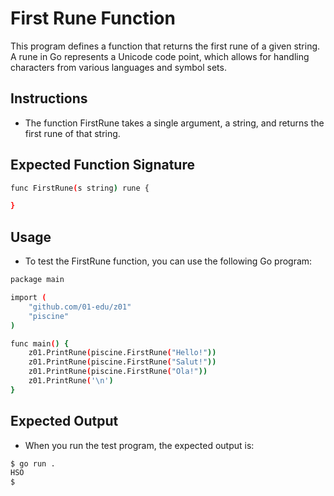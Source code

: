 # First Rune Function

This program defines a function that returns the first rune of a given string. A rune in Go represents a Unicode code point, which allows for handling characters from various languages and symbol sets.

## Instructions

* The function FirstRune takes a single argument, a string, and returns the first rune of that string.

## Expected Function Signature

```bash
func FirstRune(s string) rune {

}
```
## Usage

* To test the FirstRune function, you can use the following Go program:

```bash
package main

import (
	"github.com/01-edu/z01"
	"piscine"
)

func main() {
	z01.PrintRune(piscine.FirstRune("Hello!"))
	z01.PrintRune(piscine.FirstRune("Salut!"))
	z01.PrintRune(piscine.FirstRune("Ola!"))
	z01.PrintRune('\n')
}
```

## Expected Output

* When you run the test program, the expected output is:

```bash
$ go run .
HSO
$
```